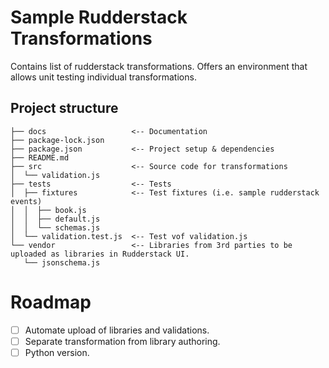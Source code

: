 # Sample Rudderstack Transformations

Contains list of rudderstack transformations. Offers an environment that allows unit testing individual transformations.

## Project structure

```
├── docs                   <-- Documentation
├── package-lock.json
├── package.json           <-- Project setup & dependencies
├── README.md
├── src                    <-- Source code for transformations
│  └── validation.js
├── tests                  <-- Tests
│  ├── fixtures            <-- Test fixtures (i.e. sample rudderstack events)
│  │  ├── book.js
│  │  ├── default.js
│  │  └── schemas.js
│  └── validation.test.js  <-- Test vof validation.js
└── vendor                 <-- Libraries from 3rd parties to be uploaded as libraries in Rudderstack UI.
   └── jsonschema.js       
```

# Roadmap

- [ ] Automate upload of libraries and validations.
- [ ] Separate transformation from library authoring.
- [ ] Python version.